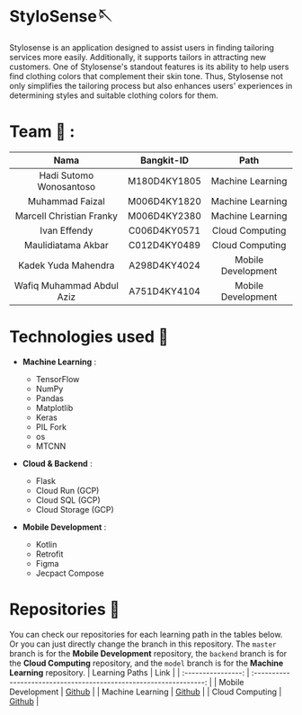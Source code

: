 # StyloSense🪡
Stylosense is an application designed to assist users in finding tailoring services more easily. Additionally, it supports tailors in attracting new customers. One of Stylosense's standout features is its ability to help users find clothing colors that complement their skin tone. Thus, Stylosense not only simplifies the tailoring process but also enhances users' experiences in determining styles and suitable clothing colors for them.

# Team 🤝 :
|          Nama         | Bangkit-ID |       Path       |
|:---------------------:|:----------:|:----------------:|
|  Hadi Sutomo Wonosantoso  |  M180D4KY1805  | Machine Learning |
|  Muhammad Faizal  |  M006D4KY1820  | Machine Learning |
|  Marcell Christian Franky  |  M006D4KY2380  | Machine Learning |
|   Ivan Effendy    |  C006D4KY0571  |  Cloud Computing |
|  Maulidiatama Akbar  |   C012D4KY0489  |  Cloud Computing |
|     Kadek Yuda Mahendra     |  A298D4KY4024  |      Mobile Development     |
|    Wafiq Muhammad Abdul Aziz     |  A751D4KY4104  |      Mobile Development     |

# Technologies used 🔧 

- **Machine Learning** :
  * TensorFlow
  * NumPy
  * Pandas
  * Matplotlib
  * Keras
  * PIL Fork
  * os
  * MTCNN
  
- **Cloud & Backend** : 
  * Flask
  * Cloud Run (GCP)
  * Cloud SQL (GCP)
  * Cloud Storage (GCP)

- **Mobile Development** :
  * Kotlin
  * Retrofit
  * Figma
  * Jecpact Compose
# Repositories 📁
You can check our repositories for each learning path in the tables below. Or you can just directly change the branch in this repository. The `master` branch is for the **Mobile Development** repository, the `backend` branch is for the **Cloud Computing** repository, and the `model` branch is for the **Machine Learning** repository.
|   Learning Paths   |                                Link                                |
| :----------------: | :----------------------------------------------------------------: |
| Mobile Development | [Github](https://github.com/wafiqmuhaz/StyloSense)       |
|  Machine Learning  |  [Github](https://github.com/marcellcf/StyloSense/tree/main/Machine_Learning)       |
|   Cloud Computing  |   [Github](https://github.com/durianEffendy/cloud-sql-tes)    |

